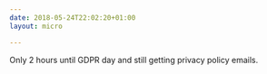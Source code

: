 ```yaml
---
date: 2018-05-24T22:02:20+01:00
layout: micro

---
```


Only 2 hours until GDPR day and still getting privacy policy emails. 